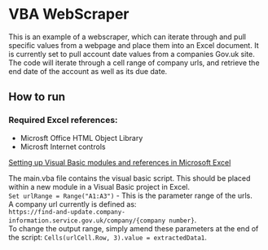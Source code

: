 # VBA WebScraper

This is an example of a webscraper, which can iterate through and pull specific values from a webpage and place them into an Excel document. It is currently set to pull account date values from a companies Gov.uk site. The code will iterate through a cell range of company urls, and retrieve the end date of the account as well as its due date. 

## How to run
### Required Excel references:

* Microsft Office HTML Object Library
* Microsft Internet controls

[Setting up Visual Basic modules and references in Microsoft Excel](https://oxylabs.io/blog/web-scraping-excel-vba)

The main.vba file contains the visual basic script. This should be placed within a new module in a Visual Basic project in Excel. 
</br>`Set urlRange = Range("A1:A3")` - This is the parameter range of the urls. </br>A company url currently is defined as: </br>`https://find-and-update.company-information.service.gov.uk/company/{company number}`. 
</br>To change the output range, simply amend these parameters at the end of the script: `Cells(urlCell.Row, 3).value = extractedData1`.

